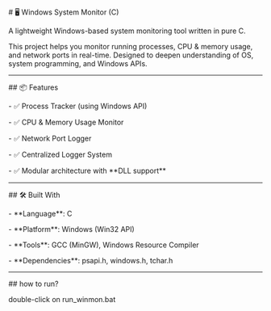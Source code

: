 \# 🖥️ Windows System Monitor (C)



A lightweight Windows-based system monitoring tool written in pure C.  

This project helps you monitor running processes, CPU \& memory usage, and network ports in real-time. Designed to deepen understanding of OS, system programming, and Windows APIs.



---



\## 📦 Features



\- ✅ Process Tracker (using Windows API)

\- ✅ CPU \& Memory Usage Monitor

\- ✅ Network Port Logger

\- ✅ Centralized Logger System

\- ✅ Modular architecture with \*\*DLL support\*\*



---



\## 🛠️ Built With



\- \*\*Language\*\*: C

\- \*\*Platform\*\*: Windows (Win32 API)

\- \*\*Tools\*\*: GCC (MinGW), Windows Resource Compiler

\- \*\*Dependencies\*\*: psapi.h, windows.h, tchar.h



---



\## how to run?



double-click on run\_winmon.bat

